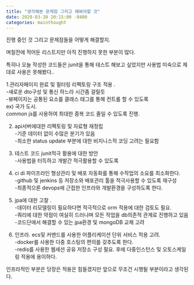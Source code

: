 ```yaml
---
title: "생각해본 문제점 그리고 해봐야할 것"
date: 2020-03-30 20:15:00 -0400
categories: mainthought
---
```



진행 중인 것 그리고 문제점들을 어떻게 해결할지.

며칠전에 적어둔 리스트지만 아직 진행하지 못한 부분이 많다.

특히나 오늘 작성한 코드들은 junit을 통해 테스트 해보고 싶었지만 사용법 미숙으로 제대로 사용은 못해봤다..

1.관리자페이지 완료 및 필터링 리펙토링 구조 적용 .<br>
-새로운 dto구성 및 통신 하느라 시간좀 걸릴듯 <br>
-뷰페이지는 공통된 요소를 클래스 태그를 통해 컨트롤 할 수 있도록 <br>
ex) 국가 도시.<br>common js를 사용하여 최대한 중복 코드 줄일 수 있도록 진행.<br>



2. api서버에대한 리펙토링 및 자료형 재정립  <br>
-기준 데이터 없이 수많은 분기가 있음  <br>
-최소한 status update 부분에 대한 비지니스적 코딩 고려는 필요함<br>


3. 테스트 코드 junit적극 활용에 대한 방안<br>
-사용법을 터득하고 개발간 적극활용할 수 있도록<br>



4. ci di 파이프라인 형상관리 및 배포 자동화를 통해 수작업의 소요를 최소화한다. <br>
-github 및 jenkins 등 저장소와 배포관리 툴을 적극사용할 수 있도록 재구성<br>
-최종적으론 devops에 근접한 인프라와 개발환경을 구성하도록 한다.<br>


5. jpa에 대한 고찰 . <br>
-데이터 리모델링이 필요하다면 적극적으로 orm 적용에 대한 검토도 필요. <br>
-쿼리에 대한 약점이 여실히 드러나며 모든 작업을 db의존적 관계로 진행하고 있음<br>
-코드단에서 해결할 수 있는 jpa환경  및 mongoDB 교체 고려<br>


6. 인프라. ecs및 커맨드를 사용한 어플리케이션 단위 서비스 적용 고려.<br>
-docker를 사용한 다중 호스팅의 편의를 갖추도록 한다.<br>
-redis를 사용한 웹세션 공유 저장소 구성 필요. 후에 다중인스턴스 및 오토스케일링 적용에 용이하다.


인프라적인 부분은 당장은 적용은 힘들겠지만 앞으로 무조건 시행될 부분이라고 생각된다.
